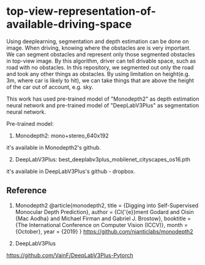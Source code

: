 # top-view-representation-of-available-driving-space

Using deeplearning, segmentation and depth estimation can be done on image. When driving, knowing where the obstacles are is very important. 
We can segment obstacles and represent only those segmented obstacles in top-view image. By this algorithm, driver can tell drivable space, such as road with no obstacles.
In this repository, we segmented out only the road and took any other things as obstacles. By using limitation on height(e.g. 3m, where car is likely to hit), we can take things that are above the height of the car out of account, e.g. sky.

This work has used pre-trained model of "Monodepth2" as depth estimation neural network and pre-trained model of "DeepLabV3Plus" as segmentation neural network.

Pre-trained model:

1. Monodepth2: mono+stereo_640x192

it's available in Monodepth2's github.

2. DeepLabV3Plus: best_deeplabv3plus_mobilenet_cityscapes_os16.pth

it's available in DeepLabV3Plus's github - dropbox.


## Reference
1. Monodepth2
@article{monodepth2,
  title     = {Digging into Self-Supervised Monocular Depth Prediction},
  author    = {Cl{\'{e}}ment Godard and
               Oisin {Mac Aodha} and
               Michael Firman and
               Gabriel J. Brostow},
  booktitle = {The International Conference on Computer Vision (ICCV)},
  month = {October},
year = {2019}
}
https://github.com/nianticlabs/monodepth2


2. DeepLabV3Plus

https://github.com/VainF/DeepLabV3Plus-Pytorch

